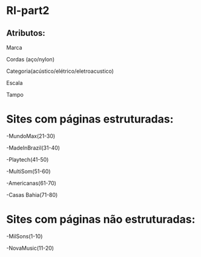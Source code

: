 # RI-part2




## Atributos:
  Marca

  Cordas (aço/nylon)

  Categoria(acústico/elétrico/eletroacustico)

  Escala

  Tampo


# Sites com páginas estruturadas:

  -MundoMax(21-30)

  -MadeInBrazil(31-40)

  -Playtech(41-50)

  -MultiSom(51-60)

  -Americanas(61-70)

  -Casas Bahia(71-80)


# Sites com páginas não estruturadas:

  -MilSons(1-10)

  -NovaMusic(11-20)
